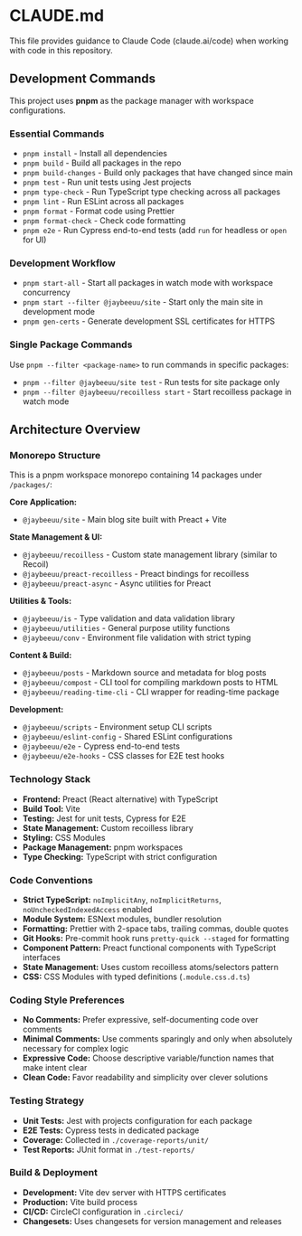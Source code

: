 # CLAUDE.md

This file provides guidance to Claude Code (claude.ai/code) when working with code in this repository.

## Development Commands

This project uses **pnpm** as the package manager with workspace configurations.

### Essential Commands

- `pnpm install` - Install all dependencies
- `pnpm build` - Build all packages in the repo
- `pnpm build-changes` - Build only packages that have changed since main
- `pnpm test` - Run unit tests using Jest projects
- `pnpm type-check` - Run TypeScript type checking across all packages
- `pnpm lint` - Run ESLint across all packages
- `pnpm format` - Format code using Prettier
- `pnpm format-check` - Check code formatting
- `pnpm e2e` - Run Cypress end-to-end tests (add `run` for headless or `open` for UI)

### Development Workflow

- `pnpm start-all` - Start all packages in watch mode with workspace concurrency
- `pnpm start --filter @jaybeeuu/site` - Start only the main site in development mode
- `pnpm gen-certs` - Generate development SSL certificates for HTTPS

### Single Package Commands

Use `pnpm --filter <package-name>` to run commands in specific packages:

- `pnpm --filter @jaybeeuu/site test` - Run tests for site package only
- `pnpm --filter @jaybeeuu/recoilless start` - Start recoilless package in watch mode

## Architecture Overview

### Monorepo Structure

This is a pnpm workspace monorepo containing 14 packages under `/packages/`:

**Core Application:**

- `@jaybeeuu/site` - Main blog site built with Preact + Vite

**State Management & UI:**

- `@jaybeeuu/recoilless` - Custom state management library (similar to Recoil)
- `@jaybeeuu/preact-recoilless` - Preact bindings for recoilless
- `@jaybeeuu/preact-async` - Async utilities for Preact

**Utilities & Tools:**

- `@jaybeeuu/is` - Type validation and data validation library
- `@jaybeeuu/utilities` - General purpose utility functions
- `@jaybeeuu/conv` - Environment file validation with strict typing

**Content & Build:**

- `@jaybeeuu/posts` - Markdown source and metadata for blog posts
- `@jaybeeuu/compost` - CLI tool for compiling markdown posts to HTML
- `@jaybeeuu/reading-time-cli` - CLI wrapper for reading-time package

**Development:**

- `@jaybeeuu/scripts` - Environment setup CLI scripts
- `@jaybeeuu/eslint-config` - Shared ESLint configurations
- `@jaybeeuu/e2e` - Cypress end-to-end tests
- `@jaybeeuu/e2e-hooks` - CSS classes for E2E test hooks

### Technology Stack

- **Frontend:** Preact (React alternative) with TypeScript
- **Build Tool:** Vite
- **Testing:** Jest for unit tests, Cypress for E2E
- **State Management:** Custom recoilless library
- **Styling:** CSS Modules
- **Package Management:** pnpm workspaces
- **Type Checking:** TypeScript with strict configuration

### Code Conventions

- **Strict TypeScript:** `noImplicitAny`, `noImplicitReturns`, `noUncheckedIndexedAccess` enabled
- **Module System:** ESNext modules, bundler resolution
- **Formatting:** Prettier with 2-space tabs, trailing commas, double quotes
- **Git Hooks:** Pre-commit hook runs `pretty-quick --staged` for formatting
- **Component Pattern:** Preact functional components with TypeScript interfaces
- **State Management:** Uses custom recoilless atoms/selectors pattern
- **CSS:** CSS Modules with typed definitions (`.module.css.d.ts`)

### Coding Style Preferences

- **No Comments:** Prefer expressive, self-documenting code over comments
- **Minimal Comments:** Use comments sparingly and only when absolutely necessary for complex logic
- **Expressive Code:** Choose descriptive variable/function names that make intent clear
- **Clean Code:** Favor readability and simplicity over clever solutions

### Testing Strategy

- **Unit Tests:** Jest with projects configuration for each package
- **E2E Tests:** Cypress tests in dedicated package
- **Coverage:** Collected in `./coverage-reports/unit/`
- **Test Reports:** JUnit format in `./test-reports/`

### Build & Deployment

- **Development:** Vite dev server with HTTPS certificates
- **Production:** Vite build process
- **CI/CD:** CircleCI configuration in `.circleci/`
- **Changesets:** Uses changesets for version management and releases
